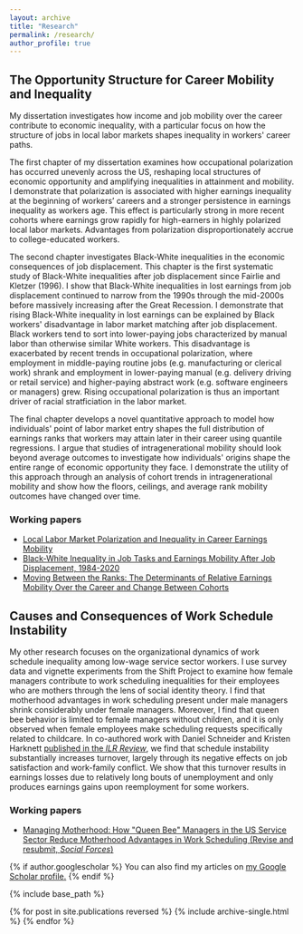 ```yaml
---
layout: archive
title: "Research"
permalink: /research/
author_profile: true
---
```


## The Opportunity Structure for Career Mobility and Inequality

My dissertation investigates how income and job mobility over the career contribute to economic inequality, with a particular focus on how the structure of jobs in local labor markets shapes inequality in workers' career paths. 

The first chapter of my dissertation examines how occupational polarization has occurred unevenly across the US, reshaping local structures of economic opportunity and amplifying inequalities in attainment and mobility. I demonstrate that polarization is associated with higher earnings inequality at the beginning of workers’ careers and a stronger persistence in earnings inequality as workers age. This effect is particularly strong in more recent cohorts where earnings grow rapidly for high-earners in highly polarized local labor markets. Advantages from polarization disproportionately accrue to college-educated workers.

The second chapter investigates Black-White inequalities in the economic consequences of job displacement. This chapter is the first systematic study of Black-White inequalities after job displacement since Fairlie and Kletzer (1996). I show that Black-White inequalities in lost earnings from job displacement continued to narrow from the 1990s through the mid-2000s before massively increasing after the Great Recession. I demonstrate that rising Black-White inequality in lost earnings can be explained by Black workers' disadvantage in labor market matching after job displacement. Black workers tend to sort into lower-paying jobs characterized by manual labor than otherwise similar White workers. This disadvantage is exacerbated by recent trends in occupational polarization, where employment in middle-paying routine jobs (e.g. manufacturing or clerical work) shrank and employment in lower-paying manual (e.g. delivery driving or retail service) and higher-paying abstract work (e.g. software engineers or managers) grew. Rising occupational polarization is thus an important driver of racial stratficiation in the labor market.

The final chapter develops a novel quantitative approach to model how individuals' point of labor market entry shapes the full distribution of earnings ranks that workers may attain later in their career using quantile regressions. I argue that studies of intragenerational mobility should look beyond average outcomes to investigate how individuals' origins shape the entire range of economic opportunity they face. I demonstrate the utility of this approach through an analysis of cohort trends in intragenerational mobility and show how the floors, ceilings, and average rank mobility outcomes have changed over time.



### Working papers
* [Local Labor Market Polarization and Inequality in Career Earnings Mobility](http://joshuachoper.github.io/files/localabmkt_pol.pdf)
* [Black-White Inequality in Job Tasks and Earnings Mobility After Job Displacement, 1984-2020](http://joshuachoper.github.io/files/racejobdisplacement_Feb2024.pdf)
* [Moving Between the Ranks: The Determinants of Relative Earnings Mobility Over the Career and Change Between Cohorts](http://joshuachoper.github.io/files/rankrank_cohort_v4.pdf)

## Causes and Consequences of Work Schedule Instability

My other research focuses on the organizational dynamics of work schedule inequality among low-wage service sector workers. I use survey data and vignette experiments from the Shift Project to examine how female managers contribute to work scheduling inequalities for their employees who are mothers through the lens of social identity theory. I find that motherhood advantages in work scheduling present under male managers shrink considerably under female managers. Moreover, I find that queen bee behavior is limited to female managers without children, and it is only observed when female employees make scheduling requests specifically related to childcare. In co-authored work with Daniel Schneider and Kristen Harknett [published in the *ILR Review*](https://journals.sagepub.com/doi/abs/10.1177/00197939211048484), we find that schedule instability substantially increases turnover, largely through its negative effects on job satisfaction and work-family conflict. We show that this turnover results in earnings losses due to relatively long bouts of unemployment and only produces earnings gains upon reemployment for some workers.

### Working papers
* [Managing Motherhood: How "Queen Bee" Managers in the US Service Sector Reduce Motherhood Advantages in Work Scheduling (Revise and resubmit, *Social Forces*)](http://joshuachoper.github.io/files/queenbees.pdf)

{% if author.googlescholar %}
  You can also find my articles on <u><a href="{{author.googlescholar}}">my Google Scholar profile</a>.</u>
{% endif %}

{% include base_path %}

{% for post in site.publications reversed %}
  {% include archive-single.html %}
{% endfor %}
